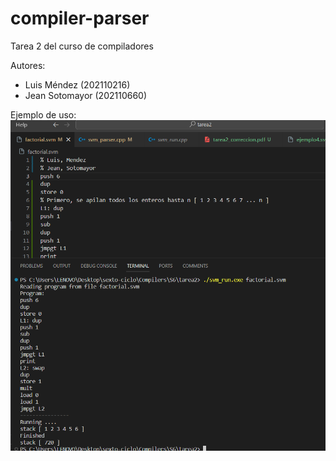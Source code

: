 # compiler-parser
Tarea 2 del curso de compiladores

Autores:
- Luis Méndez (202110216)
- Jean Sotomayor (202110660)

Ejemplo de uso:
![](factorial.png)
